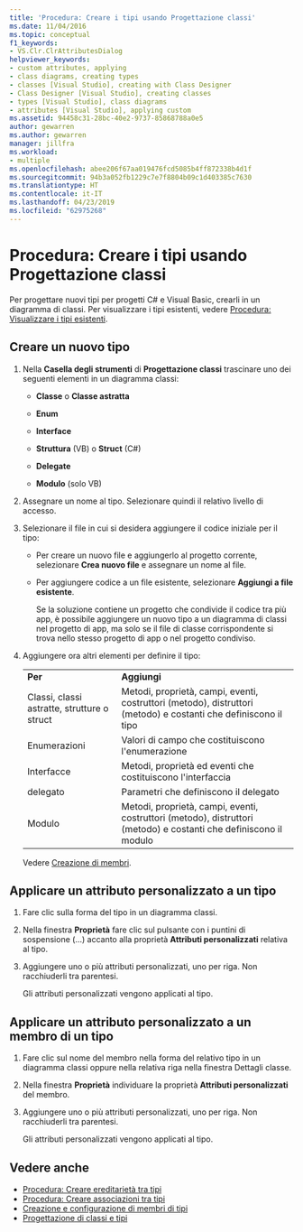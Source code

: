 ```yaml
---
title: 'Procedura: Creare i tipi usando Progettazione classi'
ms.date: 11/04/2016
ms.topic: conceptual
f1_keywords:
- VS.Clr.ClrAttributesDialog
helpviewer_keywords:
- custom attributes, applying
- class diagrams, creating types
- classes [Visual Studio], creating with Class Designer
- Class Designer [Visual Studio], creating classes
- types [Visual Studio], class diagrams
- attributes [Visual Studio], applying custom
ms.assetid: 94458c31-28bc-40e2-9737-85868788a0e5
author: gewarren
ms.author: gewarren
manager: jillfra
ms.workload:
- multiple
ms.openlocfilehash: abee206f67aa019476fcd5085b4ff872338b4d1f
ms.sourcegitcommit: 94b3a052fb1229c7e7f8804b09c1d403385c7630
ms.translationtype: HT
ms.contentlocale: it-IT
ms.lasthandoff: 04/23/2019
ms.locfileid: "62975268"
---
```

# <a name="how-to-create-types-by-using-class-designer"></a>Procedura: Creare i tipi usando Progettazione classi

Per progettare nuovi tipi per progetti C# e Visual Basic, crearli in un diagramma di classi. Per visualizzare i tipi esistenti, vedere [Procedura: Visualizzare i tipi esistenti](how-to-view-existing-types.md).

## <a name="CreateType"></a>Creare un nuovo tipo

1. Nella **Casella degli strumenti** di **Progettazione classi** trascinare uno dei seguenti elementi in un diagramma classi:

    - **Classe** o **Classe astratta**

    - **Enum**

    - **Interface**

    - **Struttura** (VB) o **Struct** (C#)

    - **Delegate**

    - **Modulo** (solo VB)

2. Assegnare un nome al tipo. Selezionare quindi il relativo livello di accesso.

3. Selezionare il file in cui si desidera aggiungere il codice iniziale per il tipo:

    - Per creare un nuovo file e aggiungerlo al progetto corrente, selezionare **Crea nuovo file** e assegnare un nome al file.

    - Per aggiungere codice a un file esistente, selezionare **Aggiungi a file esistente**.

         Se la soluzione contiene un progetto che condivide il codice tra più app, è possibile aggiungere un nuovo tipo a un diagramma di classi nel progetto di app, ma solo se il file di classe corrispondente si trova nello stesso progetto di app o nel progetto condiviso.

4. Aggiungere ora altri elementi per definire il tipo:

    |||
    |-|-|
    |**Per**|**Aggiungi**|
    |Classi, classi astratte, strutture o struct|Metodi, proprietà, campi, eventi, costruttori (metodo), distruttori (metodo) e costanti che definiscono il tipo|
    |Enumerazioni|Valori di campo che costituiscono l'enumerazione|
    |Interfacce|Metodi, proprietà ed eventi che costituiscono l'interfaccia|
    |delegato|Parametri che definiscono il delegato|
    |Modulo|Metodi, proprietà, campi, eventi, costruttori (metodo), distruttori (metodo) e costanti che definiscono il modulo|

     Vedere [Creazione di membri](creating-and-configuring-type-members.md#create-members).

## <a name="CustAttributeType"></a> Applicare un attributo personalizzato a un tipo

1. Fare clic sulla forma del tipo in un diagramma classi.

2. Nella finestra **Proprietà** fare clic sul pulsante con i puntini di sospensione (...) accanto alla proprietà **Attributi personalizzati** relativa al tipo.

3. Aggiungere uno o più attributi personalizzati, uno per riga. Non racchiuderli tra parentesi.

   Gli attributi personalizzati vengono applicati al tipo.

## <a name="CustAttributeMember"></a> Applicare un attributo personalizzato a un membro di un tipo

1. Fare clic sul nome del membro nella forma del relativo tipo in un diagramma classi oppure nella relativa riga nella finestra Dettagli classe.

2. Nella finestra **Proprietà** individuare la proprietà **Attributi personalizzati** del membro.

3. Aggiungere uno o più attributi personalizzati, uno per riga. Non racchiuderli tra parentesi.

   Gli attributi personalizzati vengono applicati al tipo.

## <a name="see-also"></a>Vedere anche

- [Procedura: Creare ereditarietà tra tipi](how-to-create-inheritance-between-types.md)
- [Procedura: Creare associazioni tra tipi](how-to-create-associations-between-types.md)
- [Creazione e configurazione di membri di tipi](creating-and-configuring-type-members.md)
- [Progettazione di classi e tipi](designing-and-viewing-classes-and-types.md)
